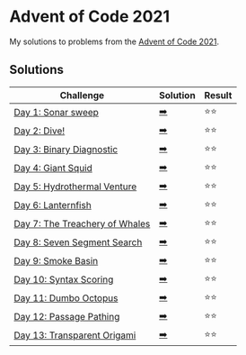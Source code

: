 # Advent of Code 2021

My solutions to problems from the [Advent of Code 2021](https://adventofcode.com/2021/).

## Solutions

| Challenge | Solution | Result |
| --------- | -------- | ------ |
| [Day 1: Sonar sweep](https://adventofcode.com/2021/day/1) | [:arrow_right:](day1.swift) | :star::star: |
| [Day 2: Dive!](https://adventofcode.com/2021/day/2) | [:arrow_right:](day2.swift) | :star::star: |
| [Day 3: Binary Diagnostic](https://adventofcode.com/2021/day/3) | [:arrow_right:](day3.swift) | :star::star: |
| [Day 4: Giant Squid](https://adventofcode.com/2021/day/4) | [:arrow_right:](day4.swift) | :star::star: |
| [Day 5: Hydrothermal Venture](https://adventofcode.com/2021/day/5) | [:arrow_right:](day5.swift) | :star::star: |
| [Day 6: Lanternfish](https://adventofcode.com/2021/day/6) | [:arrow_right:](day6.swift) | :star::star: |
| [Day 7: The Treachery of Whales](https://adventofcode.com/2021/day/7) | [:arrow_right:](day7.swift) | :star::star: |
| [Day 8: Seven Segment Search](https://adventofcode.com/2021/day/8) | [:arrow_right:](day8.swift) | :star::star: |
| [Day 9: Smoke Basin](https://adventofcode.com/2021/day/9) | [:arrow_right:](day9.swift) | :star::star: |
| [Day 10: Syntax Scoring](https://adventofcode.com/2021/day/10) | [:arrow_right:](day10.swift) | :star::star: |
| [Day 11: Dumbo Octopus](https://adventofcode.com/2021/day/11) | [:arrow_right:](day11.swift) | :star::star: |
| [Day 12: Passage Pathing](https://adventofcode.com/2021/day/12) | [:arrow_right:](day12.swift) | :star::star: |
| [Day 13: Transparent Origami](https://adventofcode.com/2021/day/13) | [:arrow_right:](day13.swift) | :star::star: |
